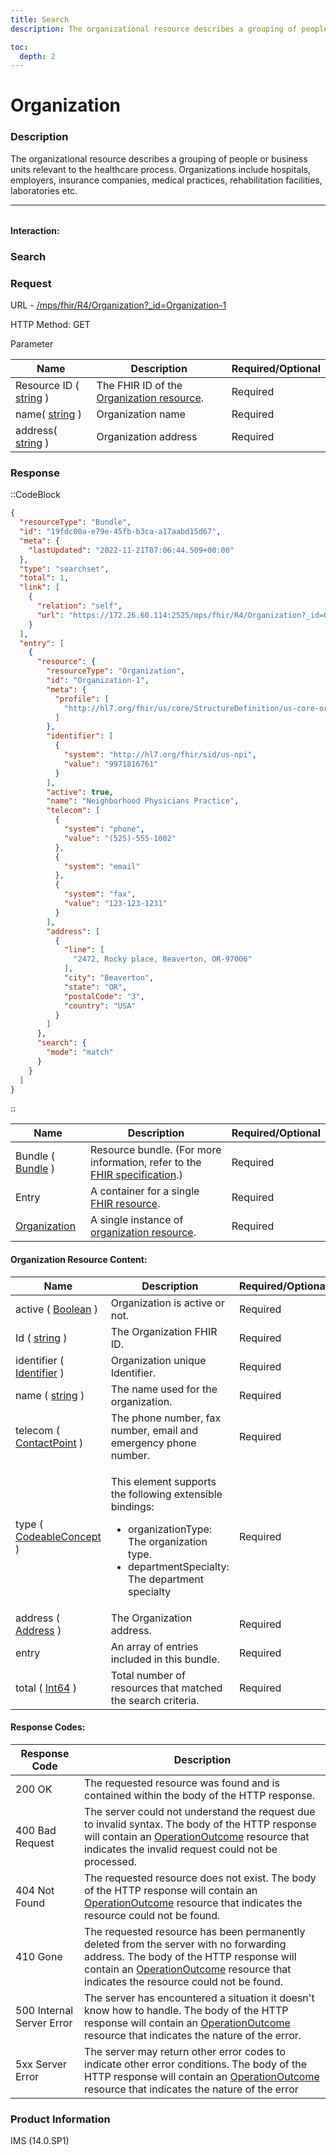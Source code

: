 ```yaml
---
title: Search
description: The organizational resource describes a grouping of people or business units relevant to the healthcare process. Organizations include hospitals, employers, insurance companies, medical practices, rehabilitation facilities, laboratories etc.

toc:
  depth: 2
---
```


# Organization

### Description

The organizational resource describes a grouping of people or business units relevant to the healthcare process. Organizations include hospitals, employers, insurance companies, medical practices, rehabilitation facilities, laboratories etc.

<hr style="width: 100%; color: #f7f7f7; margin-bottom:2rem;">

#### Interaction:

### Search
### Request

URL - <a href="https://172.26.60.114:2525/mps/fhir/R4/AllergyIntolerance/AllergyIntolerance-482" target="_blank">/mps/fhir/R4/Organization?_id=Organization-1</a>

HTTP Method: GET

Parameter

<table>
  <thead>
    <tr>
      <th>Name</th>
      <th>Description</th>
      <th>Required/Optional</th>
    </tr>
  </thead>
  <tbody>
    <tr>
      <td>Resource ID ( <a href="https://hl7.org/fhir/search.html#string" target="_blank">string</a> )</td>
      <td>The FHIR ID of the <a href="https://hl7.org/fhir/us/core/STU3.1.1/StructureDefinition-us-core-organization.html" target="_blank">Organization resource</a>.</td>
      <td>Required</td>
    </tr>
    <tr>
      <td>name( <a href="https://hl7.org/fhir/search.html#string" target="_blank">string</a> )</td>
      <td>Organization name</td>
      <td>Required</td>
    </tr>
    <tr>
      <td>address( <a href="https://hl7.org/fhir/search.html#string" target="_blank">string</a> )</td>
      <td>Organization address</td>
      <td>Required</td>
    </tr>
  </tbody>
</table>

### Response
::CodeBlock
```json
{
  "resourceType": "Bundle",
  "id": "19fdc00a-e79e-45fb-b3ca-a17aabd15d67",
  "meta": {
    "lastUpdated": "2022-11-21T07:06:44.509+00:00"
  },
  "type": "searchset",
  "total": 1,
  "link": [
    {
      "relation": "self",
      "url": "https://172.26.60.114:2525/mps/fhir/R4/Organization?_id=Organization-1"
    }
  ],
  "entry": [
    {
      "resource": {
        "resourceType": "Organization",
        "id": "Organization-1",
        "meta": {
          "profile": [
            "http://hl7.org/fhir/us/core/StructureDefinition/us-core-organization"
          ]
        },
        "identifier": [
          {
            "system": "http://hl7.org/fhir/sid/us-npi",
            "value": "9971816761"
          }
        ],
        "active": true,
        "name": "Neighborhood Physicians Practice",
        "telecom": [
          {
            "system": "phone",
            "value": "(525)-555-1002"
          },
          {
            "system": "email"
          },
          {
            "system": "fax",
            "value": "123-123-1231"
          }
        ],
        "address": [
          {
            "line": [
              "2472, Rocky place, Beaverton, OR-97006"
            ],
            "city": "Beaverton",
            "state": "OR",
            "postalCode": "3",
            "country": "USA"
          }
        ]
      },
      "search": {
        "mode": "match"
      }
    }
  ]
}
```
::

<table>
  <thead>
    <tr>
      <th>Name</th>
      <th>Description</th>
      <th>Required/Optional</th>
    </tr>
  </thead>
  <tbody>
    <tr>
      <td>Bundle ( <a href="https://www.hl7.org/fhir/bundle.html" target="_blank">Bundle</a> )</td>
      <td>Resource bundle. (For more information, refer to the <a href="https://www.hl7.org/fhir/bundle.html" target="_blank">FHIR specification</a>.)</td>
      <td>Required</td>
    </tr>
    <tr>
      <td>Entry</td>
      <td>A container for a single <a href="https://www.hl7.org/fhir/resourcelist.html" target="_blank">FHIR resource</a>.</td>
      <td>Required</td>
    </tr>
    <tr>
      <td><a href="https://hl7.org/fhir/us/core/STU3.1.1/StructureDefinition-us-core-allergyintolerance.html" target="_blank">Organization</a></td>
      <td>A single instance of <a href="https://hl7.org/fhir/us/core/STU3.1.1/StructureDefinition-us-core-organization.html" target="_blank">organization resource</a>.</td>
      <td>Required</td>
    </tr>
  </tbody>
</table>

#### Organization  Resource Content:

<table>
  <thead>
    <tr>
      <th>Name</th>
      <th>Description</th>
      <th>Required/Optional</th>
    </tr>
  </thead>
  <tbody>
    <tr>
      <td>active ( <a href="https://hl7.org/fhir/R4/datatypes.html#boolean" target="_blank">Boolean</a> )</td>
      <td>Organization is active or not.</td>
      <td>Required</td>
    </tr>
    <tr>
      <td>Id ( <a href="https://hl7.org/fhir/search.html#string" target="_blank">string</a> )</td>
      <td>The Organization FHIR ID.</td>
      <td>Required</td>
    </tr>
    <tr>
      <td>identifier ( <a href="https://hl7.org/fhir/R4/datatypes.html#Identifier" target="_blank">Identifier</a> )</td>
      <td>Organization unique Identifier.</td>
      <td>Required</td>
    </tr>
    <tr>
      <td>name ( <a href="https://hl7.org/fhir/search.html#string" target="_blank">string</a> )</td>
      <td>The name used for the organization.</td>
      <td>Required</td>
    </tr>
    <tr>
      <td>telecom ( <a href="https://hl7.org/fhir/R4/datatypes.html#ContactPoint" target="_blank">ContactPoint</a> )</td>
      <td>The phone number, fax number, email and emergency phone number.</td>
      <td>Required</td>
    </tr>
    <tr>
      <td>type ( <a href="https://hl7.org/fhir/datatypes.html#codeableconcept" target="_blank">CodeableConcept</a> )</td>
      <td>
        <p>This element supports the following extensible bindings:</p>
        <ul>
          <li>organizationType: The organization type.</li>
          <li>departmentSpecialty: The department specialty</li>
        </ul>
      </td>
      <td>Required</td>
    </tr>
    <tr>
      <td>address ( <a href="https://hl7.org/fhir/R4/datatypes.html#Address" target="_blank">Address</a> )</td>
      <td>The Organization address.</td>
      <td>Required</td>
    </tr>
    <tr>
      <td>entry</td>
      <td>An array of entries included in this bundle.</td>
      <td>Required</td>
    </tr>
    <tr>
      <td>total ( <a href="https://www.hl7.org/fhir/datatypes.html" target="_blank">Int64</a> )</td>
      <td>Total number of resources that matched the search criteria.</td>
      <td>Required</td>
    </tr>
  </tbody>
</table>

#### Response Codes:

<table>
  <thead>
    <tr>
      <th>Response Code</th>
      <th>Description</th>
    </tr>
  </thead>
  <tbody>
    <tr>
      <td>200 OK</td>
      <td>The requested resource was found and is contained within the body of  the HTTP response.</td>
    </tr>
    <tr>
      <td>400 Bad Request</td>
      <td>The server could not understand the request due to invalid syntax. The body of the HTTP response will contain an <a href="https://hl7.org/fhir/R4B/operationoutcome.html" target="_blank">OperationOutcome</a> resource that indicates the invalid request could not be processed.</td>
    </tr>
    <tr>
      <td>404 Not Found</td>
      <td>The requested resource does not exist. The body of the HTTP response will contain an <a href="https://hl7.org/fhir/R4B/operationoutcome.html" target="_blank">OperationOutcome</a> resource that indicates the resource could not be found.</td>
    </tr>
    <tr>
      <td>410 Gone</td>
      <td>The requested resource has been permanently deleted from the server with no forwarding address. The body of the HTTP response will contain an <a href="https://hl7.org/fhir/R4B/operationoutcome.html" target="_blank">OperationOutcome</a> resource that indicates the resource could not be found.</td>
    </tr>
    <tr>
      <td>500 Internal Server Error</td>
      <td>The server has encountered a situation it doesn't know how to handle. The body of the HTTP response will contain an <a href="https://hl7.org/fhir/R4B/operationoutcome.html" target="_blank">OperationOutcome</a> resource that indicates the nature of the error.</td>
    </tr>
    <tr>
      <td>5xx Server Error</td>
      <td>The server may return other error codes to indicate other error conditions. The body of the HTTP response will contain an <a href="https://hl7.org/fhir/R4B/operationoutcome.html" target="_blank">OperationOutcome</a> resource that indicates the nature of the error</td>
    </tr>
  </tbody>
</table>

### Product Information
IMS (14.0.SP1)
